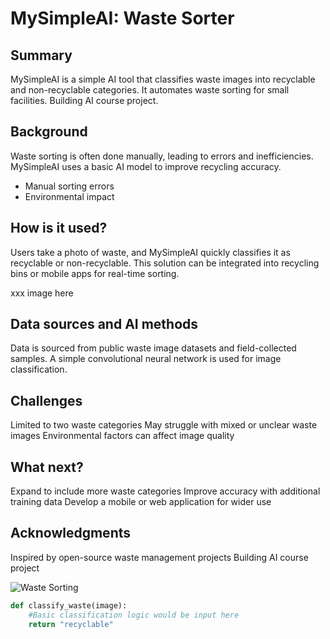 # MySimpleAI: Waste Sorter

## Summary

MySimpleAI is a simple AI tool that classifies waste images into recyclable and non-recyclable categories. It automates waste sorting for small facilities. Building AI course project.

## Background

Waste sorting is often done manually, leading to errors and inefficiencies. MySimpleAI uses a basic AI model to improve recycling accuracy.
* Manual sorting errors  
* Environmental impact

## How is it used?

Users take a photo of waste, and MySimpleAI quickly classifies it as recyclable or non-recyclable. This solution can be integrated into recycling bins or mobile apps for real-time sorting.

xxx image here

## Data sources and AI methods

Data is sourced from public waste image datasets and field-collected samples. A simple convolutional neural network is used for image classification.

## Challenges

Limited to two waste categories
May struggle with mixed or unclear waste images
Environmental factors can affect image quality

## What next?

Expand to include more waste categories
Improve accuracy with additional training data
Develop a mobile or web application for wider use

## Acknowledgments

Inspired by open-source waste management projects
Building AI course project

![Waste Sorting](https://www.google.com/url?sa=i&url=https%3A%2F%2Fyorkrecyclingservice.co.uk%2Fwhat-is-recycling%2F&psig=AOvVaw27n_24ZWWkff0BOah5qbib&ust=1740249323696000&source=images&cd=vfe&opi=89978449&ved=0CBQQjRxqFwoTCMCL8Ye01YsDFQAAAAAdAAAAABAJ)


```python
def classify_waste(image):
    #Basic classification logic would be input here
    return "recyclable"

